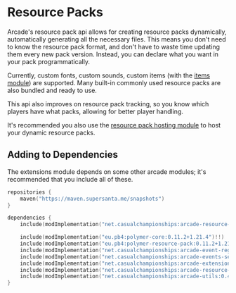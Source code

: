 # Resource Packs

Arcade's resource pack api allows for creating resource packs dynamically, automatically
generating all the necessary files. This means you don't need to know the resource pack
format, and don't have to waste time updating them every new pack version. Instead, you
can declare what you want in your pack programmatically.

Currently, custom fonts, custom sounds, custom items (with the [items module](../arcade-items/getting-started.md))
are supported. Many built-in commonly used resource packs are also bundled and ready to use.

This api also improves on resource pack tracking, so you know which players have what
packs, allowing for better player handling.

It's recommended you also use the [resource pack hosting module](../arcade-resource-pack-host/getting-started.md)
to host your dynamic resource packs.

## Adding to Dependencies

The extensions module depends on some other arcade modules; it's recommended that you
include all of these.

```kts
repositories {
    maven("https://maven.supersanta.me/snapshots")
}

dependencies {
    include(modImplementation("net.casualchampionships:arcade-resource-pack:0.4.0-beta.1+1.21.4")!!)

    include(modImplementation("eu.pb4:polymer-core:0.11.2+1.21.4")!!)
    include(modImplementation("eu.pb4:polymer-resource-pack:0.11.2+1.21.4")!!)
    include(modImplementation("net.casualchampionships:arcade-event-registry:0.4.0-beta.1+1.21.4")!!)
    include(modImplementation("net.casualchampionships:arcade-events-server:0.4.0-beta.1+1.21.4")!!)
    include(modImplementation("net.casualchampionships:arcade-extensions:0.4.0-beta.1+1.21.4")!!)
    include(modImplementation("net.casualchampionships:arcade-resource-pack-host:0.4.0-beta.1+1.21.4")!!)
    include(modImplementation("net.casualchampionships:arcade-utils:0.4.0-beta.1+1.21.4")!!)
}
```
